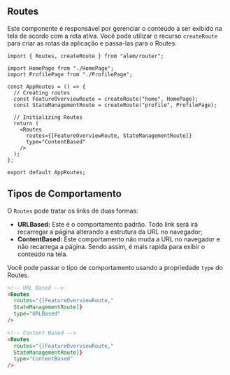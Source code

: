 ## Routes

Este componente é responsável por gerenciar o conteúdo a ser exibido na tela de acordo com a rota ativa. Você pode utilizar o recurso `createRoute` para criar as rotas da aplicação e passa-las para o Routes.

```tsx
import { Routes, createRoute } from "alem/router";

import HomePage from "./HomePage";
import ProfilePage from "./ProfilePage";

const AppRoutes = () => {
  // Creating routes
  const FeatureOverviewRoute = createRoute("home", HomePage);
  const StateManagementRoute = createRoute("profile", ProfilePage);

  // Initializing Routes
  return (
    <Routes
      routes={[FeatureOverviewRoute, StateManagementRoute]}
      type="ContentBased"
    />
  );
};

export default AppRoutes;
```

## Tipos de Comportamento

O `Routes` pode tratar os links de duas formas:

- **URLBased:** Este é o comportamento padrão. Todo link será irá recarregar a página alterando a estrutura da URL no navegador;
- **ContentBased:** Este comportamento não muda a URL no navegador e não recarrega a página. Sendo assim, é mais rapida para exibir o conteúdo na tela.

Você pode passar o tipo de comportamento usando a propriedade `type` do Routes.

```html
<!-- URL Based -->
<Routes
  routes="{[FeatureOverviewRoute,"
  StateManagementRoute]}
  type="URLBased"
/>

<!-- Content Based -->
<Routes
  routes="{[FeatureOverviewRoute,"
  StateManagementRoute]}
  type="ContentBased"
/>
```
